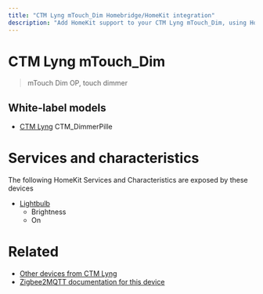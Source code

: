 ```yaml
---
title: "CTM Lyng mTouch_Dim Homebridge/HomeKit integration"
description: "Add HomeKit support to your CTM Lyng mTouch_Dim, using Homebridge, Zigbee2MQTT and homebridge-z2m."
---
```

<!---
This file has been GENERATED using src/docgen/docgen.ts
DO NOT EDIT THIS FILE MANUALLY!
-->
# CTM Lyng mTouch_Dim
> mTouch Dim OP, touch dimmer


## White-label models
* [CTM Lyng](../index.md#ctm_lyng) CTM_DimmerPille

# Services and characteristics
The following HomeKit Services and Characteristics are exposed by
these devices

* [Lightbulb](../../light.md)
  * Brightness
  * On


# Related
* [Other devices from CTM Lyng](../index.md#ctm_lyng)
* [Zigbee2MQTT documentation for this device](https://www.zigbee2mqtt.io/devices/mTouch_Dim.html)
